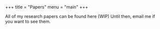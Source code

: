 +++ 
title = "Papers" 
menu = "main" 
+++

All of my research papers can be found here (WIP)
Until then, email me if you want to see them.